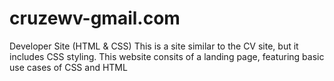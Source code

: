 # cruzewv-gmail.com
Developer Site (HTML &amp; CSS)
This is a site similar to the CV site, but it includes CSS styling.
This website consits of a landing page, featuring basic use cases of CSS and HTML
